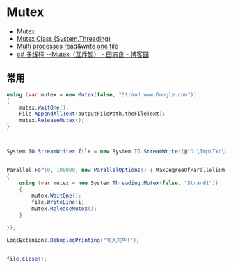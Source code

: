 # Mutex

- Mutex
- [Mutex Class (System.Threading)](https://docs.microsoft.com/en-us/dotnet/api/system.threading.mutex?view=netcore-3.1)
- [Multi processes read&amp;write one file](https://stackoverflow.com/questions/18690537/multi-processes-readwrite-one-file)
- [c# 多线程 --Mutex（互斥锁） - 田志良 - 博客园](https://www.cnblogs.com/tianzhiliang/archive/2010/09/01/1814822.html)

## 常用

```c#
using (var mutex = new Mutex(false, "Strand www.Google.com"))
{
    mutex.WaitOne();
    File.AppendAllText(outputFilePath,theFileText);
    mutex.ReleaseMutex();
}



System.IO.StreamWriter file = new System.IO.StreamWriter(@"D:\Tmp\Txt\WriteLines1.txt", true);


Parallel.For(0, 100000, new ParallelOptions() { MaxDegreeOfParallelism = 1000 }, (i, loopState) =>
{
    using (var mutex = new System.Threading.Mutex(false, "Strand1"))
    {
        mutex.WaitOne();
        file.WriteLine(i);
        mutex.ReleaseMutex();
    }

});

LogsExtenions.DebuglogPrinting("写入完毕!");


file.Close();
```
